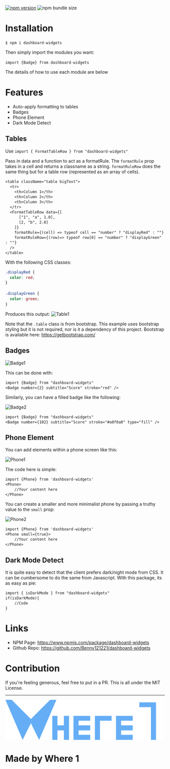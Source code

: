 [![npm version](https://badge.fury.io/js/dashboard-widgets.svg)](https://badge.fury.io/js/dashboard-widgets)
![npm bundle size](https://img.shields.io/bundlephobia/min/dashboard-widgets)


# Installation
`$ npm i dashboard-widgets`

Then simply import the modules you want:

`import {Badge} from dashboard-widgets`

The details of how to use each module are below

# Features
- Auto-apply formatting to tables
- Badges
- Phone Element
- Dark Mode Detect

## Tables

Use `import { FormatTableRow } from "dashboard-widgets"`

Pass in data and a function to act as a formatRule. The `formatRule` prop takes in a cell and returns a classname as a string. `formatRuleRow` does the same thing but for a table row (represented as an array of cells).

```tsx
<table className="table bigText">
  <tr>
    <th>Column 1</th>
    <th>Column 2</th>
    <th>Column 3</th>
  </tr>
  <FormatTableRow data={[
      ["1", "a", 1.0],
      [2, "b", 2.0]
    ]}
    formatRule={(cell) => typeof cell == "number" ? "displayRed" : ""}
    formatRuleRow={(row)=> typeof row[0] == "number" ? "displayGreen" : ""}
  />
</table>
```

With the following CSS classes:

```css
.displayRed {
  color: red;
}

.displayGreen {
  color: green;
}
```

Produces this output:
<img src="https://i.imgur.com/gXmmRH0.png" alt="Table1">

Note that the `.table` class is from bootstrap. This example uses bootstrap styling but it is not required, nor is it a dependency of this project. Bootstrap is available here: https://getbootstrap.com/

## Badges
<img src="https://i.imgur.com/hqXI6Yb.png" alt="Badge1" width="200" height="200">


This can be done with:

    import {Badge} from "dashboard-widgets"
    <Badge number={2} subtitle="Score" stroke="red" />

Similarly, you can have a filled badge like the following:

<img src="https://i.imgur.com/SXSSkyp.png" alt="Badge2" width="200" height="220">


    import {Badge} from "dashboard-widgets"
    <Badge number={102} subtitle="Score" stroke="#a0f0a0" type="fill" />

## Phone Element

You can add elements within a phone screen like this:

<img src="https://i.imgur.com/cWaZ2X4.png" alt="Phone1">

The code here is simple:

    import {Phone} from 'dashboard-widgets'
    <Phone>
	    //Your content here
	</Phone>

You can create a smaller and more minimalist phone by passing a truthy value to the `small` prop:

<img src="https://i.imgur.com/5tNaTeh.png" alt="Phone2">

    import {Phone} from 'dashboard-widgets'
    <Phone small={true}>
    	//Your content here
    </Phone>

## Dark Mode Detect

It is quite easy to detect that the client prefers dark/night mode from CSS. It can be cumbersome to do the same from Javascript. With this package, its as easy as pie:

    import { isDarkMode } from "dashboard-widgets"
    if(isDarkMode){
	    //Code
	}

# Links
- NPM Page: https://www.npmjs.com/package/dashboard-widgets
- Github Repo: https://github.com/Benny121221/dashboard-widgets


# Contribution
If you're feeling generous, feel free to put in a PR. This is all under the MIT License.

---
![Logo](https://raw.githubusercontent.com/Benny121221/images/master/logo_full.png)

# Made by Where 1
